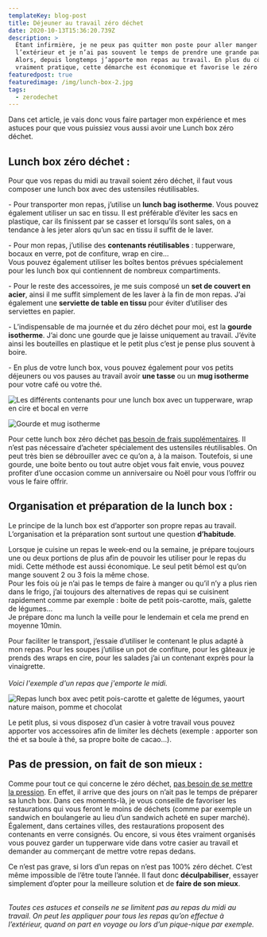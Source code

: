 ```yaml
---
templateKey: blog-post
title: Déjeuner au travail zéro déchet
date: 2020-10-13T15:36:20.739Z
description: >
  Étant infirmière, je ne peux pas quitter mon poste pour aller manger à
  l’extérieur et je n’ai pas souvent le temps de prendre une grande pause.
  Alors, depuis longtemps j’apporte mon repas au travail. En plus du côté
  vraiment pratique, cette démarche est économique et favorise le zéro déchet.
featuredpost: true
featuredimage: /img/lunch-box-2.jpg
tags:
  - zerodechet
---
```

Dans cet article, je vais donc vous faire partager mon expérience et mes astuces pour que vous puissiez vous aussi avoir une Lunch box zéro déchet.

## Lunch box zéro déchet :

Pour que vos repas du midi au travail soient zéro déchet, il faut vous composer une lunch box avec des ustensiles réutilisables.

\- Pour transporter mon repas, j’utilise un **lunch bag isotherme**. Vous pouvez également utiliser un sac en tissu. Il est préférable d’éviter les sacs en plastique, car ils finissent par se casser et lorsqu’ils sont sales, on a tendance à les jeter alors qu’un sac en tissu il suffit de le laver.

\- Pour mon repas, j’utilise des **contenants réutilisables** : tupperware, bocaux en verre, pot de confiture, wrap en cire…\
Vous pouvez également utiliser les boîtes bentos prévues spécialement pour les lunch box qui contiennent de nombreux compartiments.

\- Pour le reste des accessoires, je me suis composé un **set de couvert en acier**, ainsi il me suffit simplement de les laver à la fin de mon repas. J’ai également une **serviette de table en tissu** pour éviter d’utiliser des serviettes en papier.

\- L’indispensable de ma journée et du zéro déchet pour moi, est la **gourde isotherme**. J’ai donc une gourde que je laisse uniquement au travail. J’évite ainsi les bouteilles en plastique et le petit plus c’est je pense plus souvent à boire.

\- En plus de votre lunch box, vous pouvez également pour vos petits déjeuners ou vos pauses au travail avoir **une tasse** ou un **mug isotherme** pour votre café ou votre thé.

![Les différents contenants pour une lunch box avec un tupperware, wrap en cire et bocal en verre](/img/differents-contenants-.jpg "Les différents contenants pour une lunch box ")

![Gourde et mug isotherme ](/img/gourde.jpg "Contenants pour les liquides")

Pour cette lunch box zéro déchet <u>pas besoin de frais supplémentaires</u>. Il n’est pas nécessaire d’acheter spécialement des ustensiles réutilisables. On peut très bien se débrouiller avec ce qu’on a, à la maison. Toutefois, si une gourde, une boite bento ou tout autre objet vous fait envie, vous pouvez profiter d’une occasion comme un anniversaire ou Noël pour vous l’offrir ou vous le faire offrir.

## Organisation et préparation de la lunch box :

Le principe de la lunch box est d’apporter son propre repas au travail. L’organisation et la préparation sont surtout une question **d’habitude**.

Lorsque je cuisine un repas le week-end ou la semaine, je prépare toujours une ou deux portions de plus afin de pouvoir les utiliser pour le repas du midi. Cette méthode est aussi économique. Le seul petit bémol est qu’on mange souvent 2 ou 3 fois la même chose.\
Pour les fois où je n’ai pas le temps de faire à manger ou qu’il n’y a plus rien dans le frigo, j’ai toujours des alternatives de repas qui se cuisinent rapidement comme par exemple : boite de petit pois-carotte, maïs, galette de légumes...\
Je prépare donc ma lunch la veille pour le lendemain et cela me prend en moyenne 10min.

Pour faciliter le transport, j’essaie d’utiliser le contenant le plus adapté à mon repas. Pour les soupes j’utilise un pot de confiture, pour les gâteaux je prends des wraps en cire, pour les salades j’ai un contenant exprès pour la vinaigrette.\
\
*Voici l'exemple d'un repas que j'emporte le midi.* 

![Repas lunch box avec petit pois-carotte et galette de légumes, yaourt nature maison, pomme et chocolat ](/img/exemple-lunch-box.jpg "Exemple repas lunch box")

Le petit plus, si vous disposez d’un casier à votre travail vous pouvez apporter vos accessoires afin de limiter les déchets (exemple : apporter son thé et sa boule à thé, sa propre boite de cacao…).

## Pas de pression, on fait de son mieux :

Comme pour tout ce qui concerne le zéro déchet, <u>pas besoin de se mettre la pression</u>. En effet, il arrive que des jours on n’ait pas le temps de préparer sa lunch box. Dans ces moments-là, je vous conseille de favoriser les restaurations qui vous feront le moins de déchets (comme par exemple un sandwich en boulangerie au lieu d’un sandwich acheté en super marché). Également, dans certaines villes, des restaurations proposent des contenants en verre consignés. Ou encore, si vous êtes vraiment organisés vous pouvez garder un tupperware vide dans votre casier au travail et demander au commerçant de mettre votre repas dedans.

Ce n’est pas grave, si lors d’un repas on n’est pas 100% zéro déchet. C’est même impossible de l’être toute l’année. Il faut donc **déculpabiliser**, essayer simplement d’opter pour la meilleure solution et de **faire de son mieux**. 

\
*Toutes ces astuces et conseils ne se limitent pas au repas du midi au travail. On peut les appliquer pour tous les repas qu’on effectue à l’extérieur, quand on part en voyage ou lors d’un pique-nique par exemple.*
